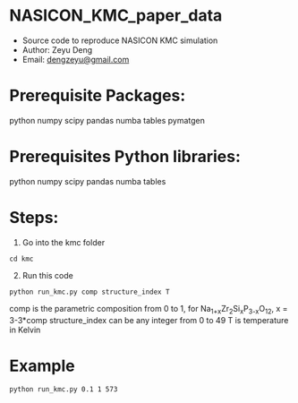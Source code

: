 # NASICON_KMC_paper_data
- Source code to reproduce NASICON KMC simulation
- Author: Zeyu Deng
- Email: dengzeyu@gmail.com

# Prerequisite Packages:
python numpy scipy pandas numba tables pymatgen
# Prerequisites Python libraries:
python numpy scipy pandas numba tables

# Steps:
1. Go into the kmc folder
```
cd kmc
```
2. Run this code
```
python run_kmc.py comp structure_index T 
```
comp is the parametric composition from 0 to 1, for Na<sub>1+x</sub>Zr<sub>2</sub>Si<sub>x</sub>P<sub>3-x</sub>O<sub>12</sub>, x = 3-3*comp
structure_index can be any integer from 0 to 49
T is temperature in Kelvin

# Example
```
python run_kmc.py 0.1 1 573
```
